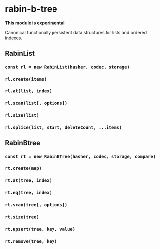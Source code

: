 # rabin-b-tree

**This module is experimental**

Canonical functionally persistent data structures for lists and ordered indexes.

## RabinList

### `const rl = new RabinList(hasher, codec, storage)`

### `rl.create(items)`

### `rl.at(list, index)`

### `rl.scan(list[, options])`

### `rl.size(list)`

### `rl.splice(list, start, deleteCount, ...items)`

## RabinBtree

### `const rt = new RabinBTree(hasher, codec, storage, compare)`

### `rt.create(map)`

### `rt.at(tree, index)`

### `rt.eq(tree, index)`

### `rt.scan(tree[, options])`

### `rt.size(tree)`

### `rt.upsert(tree, key, value)`

### `rt.remove(tree, key)`
